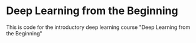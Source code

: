 # Deep Learning from the Beginning

This is code for the introductory deep learning course "Deep Learning from the Beginning"

